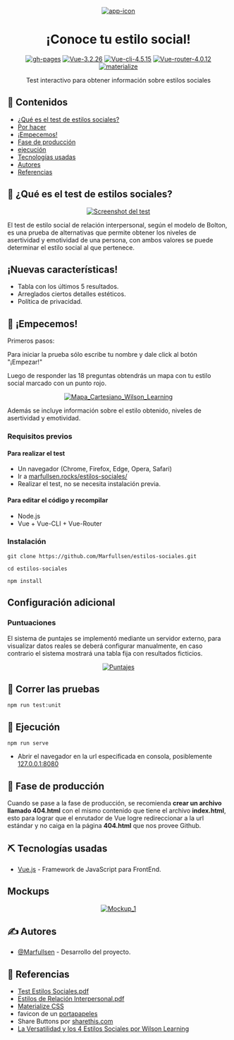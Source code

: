 <p align="center">
  <a href="https://marfullsen.github.io/estilos-sociales/" rel="noopener">
 <img src="./docs/img/social_style.png" alt="app-icon"></a>
</p>

<div align="center">

# ¡Conoce tu estilo social!

[![gh-pages](https://img.shields.io/badge/Disponible-aquí!-red.svg)](https://marfullsen.github.io/estilos-sociales/)
[![Vue-3.2.26](https://img.shields.io/badge/Vue-3.2.26-blue.svg "Badge Vue.js")](https://v3.vuejs.org/)
[![Vue-cli-4.5.15](https://img.shields.io/badge/Vue--CLI-4.5.15-brightgreen.svg "Badge VueCLI")](https://cli.vuejs.org/)
[![Vue-router-4.0.12](https://img.shields.io/badge/Vue--router-4.0.12-yellow.svg "Badge VueRouter")](https://router.vuejs.org/)
[![materialize](https://img.shields.io/badge/materialize-css-ff69b4.svg)](https://materializecss.com/)

</div>

<p align="center">
  Test interactivo para obtener información sobre estilos sociales
</p>

## 📝 Contenidos

- [¿Qué es el test de estilos sociales?](#about)
- [Por hacer](#todo)
- [¡Empecemos!](#getting_started)
- [Fase de producción](#deployment)
- [ejecución](#usage)
- [Tecnologías usadas](#built_using)
- [Autores](#authors)
- [Referencias](#acknowledgement)

## 🧐 ¿Qué es el test de estilos sociales? <a name = "about"></a>

<p align="center">
  <a href="https://marfullsen.github.io/estilos-sociales/" rel="noopener">
 <img src="./docs/img/welcome_site.png" alt="Screenshot del test"></a>
</p>

El test de estilo social de relación interpersonal, según el modelo de Bolton, es una prueba de alternativas que permite obtener los niveles de asertividad y emotividad de una persona, con ambos valores se puede determinar el estilo social al que pertenece.

## ¡Nuevas características!  <a name = "todo"></a>

- Tabla con los últimos 5 resultados.
- Arreglados ciertos detalles estéticos.
- Política de privacidad.

## 🏁 ¡Empecemos! <a name = "getting_started"></a>

Primeros pasos:

Para iniciar la prueba sólo escribe tu nombre y dale click al botón "¡Empezar!"

Luego de responder las 18 preguntas obtendrás un mapa con tu estilo social marcado con un punto rojo.

<p align="center">
  <a href="https://marfullsen.github.io/estilos-sociales/" rel="noopener">
 <img src="./docs/img/cartesianSocialStyle.png" alt="Mapa_Cartesiano_Wilson_Learning"></a>
</p>

Además se incluye información sobre el estilo obtenido, niveles de asertividad y emotividad.

### Requisitos previos

#### Para realizar el test

- Un navegador (Chrome, Firefox, Edge, Opera, Safari)
- Ir a [marfullsen.rocks/estilos-sociales/](https://marfullsen.github.io/estilos-sociales/)
- Realizar el test, no se necesita instalación previa.

#### Para editar el código y recompilar

- Node.js
- Vue + Vue-CLI + Vue-Router

### Instalación


```
git clone https://github.com/Marfullsen/estilos-sociales.git

cd estilos-sociales

npm install

```

## Configuración adicional 
### Puntuaciones

El sistema de puntajes se implementó mediante un servidor externo, para visualizar datos reales se deberá configurar manualmente, en caso contrario el sistema mostrará una tabla fija con resultados ficticios.

<p align="center">
  <a href="https://marfullsen.github.io/estilos-sociales/score" rel="noopener">
 <img src="./docs/img/puntajes.png" alt="Puntajes"></a>
</p>

## 🔧 Correr las pruebas <a name = "tests"></a>

```
npm run test:unit
```

## 🎈 Ejecución <a name="usage"></a>

```
npm run serve
```

- Abrir el navegador en la url especificada en consola, posiblemente [127.0.0.1:8080](http://localhost:8080/)

## 🚀 Fase de producción <a name = "deployment"></a>

Cuando se pase a la fase de producción, se recomienda **crear un archivo llamado 404.html** con el mismo contenido que tiene el archivo **index.html**, esto para lograr que el enrutador de Vue logre redireccionar a la url estándar y no caiga en la página **404.html** que nos provee Github.

## ⛏️ Tecnologías usadas <a name = "built_using"></a>

- [Vue.js](https://vuejs.org/) - Framework de JavaScript para FrontEnd.

## Mockups

<p align="center">
  <a href="https://marfullsen.github.io/estilos-sociales/" rel="noopener">
 <img src="./docs/img/mockup-estilos-sociales.png" alt="Mockup_1"></a>
</p>

## ✍️ Autores <a name = "authors"></a>

- [@Marfullsen](https://github.com/Marfullsen) - Desarrollo del proyecto.

## 🎉 Referencias <a name = "acknowledgement"></a>

- [Test Estilos Sociales.pdf](./docs/pdf/Test%20Estilos%20Sociales.pdf)
- [Estilos de Relación Interpersonal.pdf](./docs/pdf/Estilos%20de%20Relacion%20Interpersonal.pdf)
- [Materialize CSS](https://materializecss.com/)
- favicon de un [portapapeles](https://www.stockio.com/free-icon/stationery-clipboard)
- Share Buttons por [sharethis.com](https://sharethis.com/)
- [La Versatilidad y los 4 Estilos Sociales por Wilson Learning](https://www.businessupgroup.com/post/la-versatilidad-y-los-4-estilos-sociales)